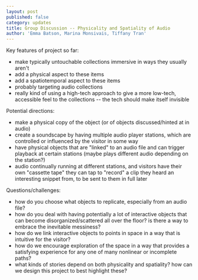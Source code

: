 ```yaml
---
layout: post
published: false
category: updates
title: Group Discussion -- Physicality and Spatiality of Audio
author: 'Emma Batson, Marina Monsivais, Tiffany Tran'
---
```

Key features of project so far:
- make typically untouchable collections immersive in ways they usually aren't
- add a physical aspect to these items
- add a spatiotemporal aspect to these items
- probably targeting audio collections
- really kind of using a high-tech approach to give a more low-tech, accessible feel to the collections -- the tech should make itself invisible

Potential directions:
- make a physical copy of the object (or of objects discussed/hinted at in audio)
- create a soundscape by having multiple audio player stations, which are controlled or influenced by the visitor in some way
- have physical objects that are "linked" to an audio file and can trigger playback at certain stations (maybe plays different audio depending on the station?)
- audio continually running at different stations, and visitors have their own "cassette tape" they can tap to "record" a clip they heard an interesting snippet from, to be sent to them in full later

Questions/challenges:
- how do you choose what objects to replicate, especially from an audio file?
- how do you deal with having potentially a lot of interactive objects that can become disorganized/scattered all over the floor? is there a way to embrace the inevitable messiness?
- how do we link interactive objects to points in space in a way that is intuitive for the visitor?
- how do we encourage exploration of the space in a way that provides a satisfying experience for any one of many nonlinear or incomplete paths?
- what kinds of stories depend on both physicality and spatiality? how can we design this project to best highlight these?
